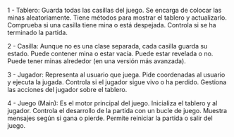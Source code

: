 1 - Tablero:
Guarda todas las casillas del juego.
Se encarga de colocar las minas aleatoriamente.
Tiene métodos para mostrar el tablero y actualizarlo.
Comprueba si una casilla tiene mina o está despejada.
Controla si se ha terminado la partida.

2 - Casilla:
Aunque no es una clase separada, cada casilla guarda su estado.
Puede contener mina o estar vacía.
Puede estar revelada o no.
Puede tener minas alrededor (en una versión más avanzada).

3 - Jugador:
Representa al usuario que juega.
Pide coordenadas al usuario y ejecuta la jugada.
Controla si el jugador sigue vivo o ha perdido.
Gestiona las acciones del jugador sobre el tablero.

4 - Juego (Main):
Es el motor principal del juego.
Inicializa el tablero y al jugador.
Controla el desarrollo de la partida con un bucle de juego.
Muestra mensajes según si gana o pierde.
Permite reiniciar la partida o salir del juego.